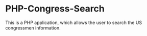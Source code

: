 # PHP-Congress-Search
This is a PHP application, which allows the user to search the US congressmen information.
